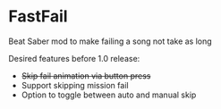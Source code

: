 # FastFail
Beat Saber mod to make failing a song not take as long

Desired features before 1.0 release:
  * ~~Skip fail animation via button press~~
  * Support skipping mission fail
  * Option to toggle between auto and manual skip

